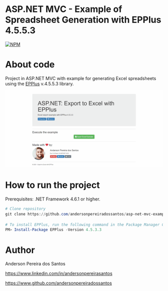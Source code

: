 # ASP.NET MVC - Example of Spreadsheet Generation with EPPlus 4.5.5.3

[![NPM](https://img.shields.io/npm/l/react)](https://github.com/andersonpereiradossantos/asp-net-mvc-example-generation-excel-spreadsheets-with-epplus/blob/main/LICENSE) 

# About code

Project in ASP.NET MVC with example for generating Excel spreadsheets using the [EPPlus](https://github.com/JanKallman/EPPlus) v.4.5.5.3 library.

![Presetion](https://github.com/andersonpereiradossantos/assets/blob/main/asp-net-mvc-example-generation-excel-spreadsheets-with-epplus.gif?raw=true)

# How to run the project

Prerequisites: .NET Framework 4.6.1 or higher.

```powershell
# Clone repository
git clone https://github.com/andersonpereiradossantos/asp-net-mvc-example-generation-excel-spreadsheets-with-epplus.git

# To install EPPlus, run the following command in the Package Manager Console:
PM> Install-Package EPPlus -Version 4.5.3.3
```



# Author

Anderson Pereira dos Santos

https://www.linkedin.com/in/andersonpereirasantos

https://www.github.com/andersonpereiradossantos
